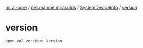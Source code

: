 [mirai-core](../../index.md) / [net.mamoe.mirai.utils](../index.md) / [SystemDeviceInfo](index.md) / [version](./version.md)

# version

`open val version: Version`